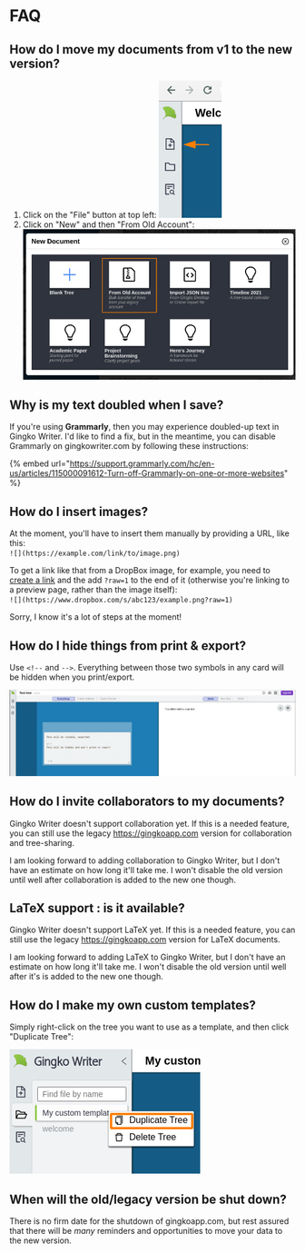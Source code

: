# FAQ

## How do I move my documents from v1 to the new version?

1. Click on the "File" button at top left:  ![](.gitbook/assets/new-button.png) 
2. Click on "New" and then "From Old Account":  ![](.gitbook/assets/2021-02-25_11-01_1.png) 

## Why is my text doubled when I save?

If you're using **Grammarly**, then you may experience doubled-up text in Gingko Writer. I'd like to find a fix, but in the meantime, you can disable Grammarly on gingkowriter.com by following these instructions:

{% embed url="https://support.grammarly.com/hc/en-us/articles/115000091612-Turn-off-Grammarly-on-one-or-more-websites" %}

## How do I insert images?

At the moment, you'll have to insert them manually by providing a URL, like this:  
`![](https://example.com/link/to/image.png)`

To get a link like that from a DropBox image, for example, you need to [create a link](https://help.dropbox.com/files-folders/share/view-only-access) and the add `?raw=1` to the end of it \(otherwise you're linking to a preview page, rather than the image itself\):  
`![](https://www.dropbox.com/s/abc123/example.png?raw=1)`

Sorry, I know it's a lot of steps at the moment!

## How do I hide things from print & export?

Use `<!--` and `-->`. Everything between those two symbols in any card will be hidden when you print/export.

![](.gitbook/assets/comments-hidden.png)

## How do I invite collaborators to my documents?

Gingko Writer doesn't support collaboration yet. If this is a needed feature, you can still use the legacy https://gingkoapp.com version for collaboration and tree-sharing.

I am looking forward to adding collaboration to Gingko Writer, but I don't have an estimate on how long it'll take me. I won't disable the old version until well after collaboration is added to the new one though.

## LaTeX support : is it available?

Gingko Writer doesn't support LaTeX yet. If this is a needed feature, you can still use the legacy https://gingkoapp.com version for LaTeX documents.

I am looking forward to adding LaTeX to Gingko Writer, but I don't have an estimate on how long it'll take me. I won't disable the old version until well after it's is added to the new one though.

## How do I make my own custom templates?

Simply right-click on the tree you want to use as a template, and then click "Duplicate Tree":

![](.gitbook/assets/duplicate-tree.png)

## When will the old/legacy version be shut down?

There is no firm date for the shutdown of gingkoapp.com, but rest assured that there will be _many_ reminders and opportunities to move your data to the new version.




